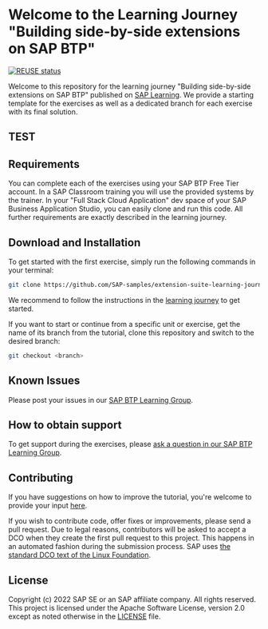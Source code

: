 # Welcome to the Learning Journey "Building side-by-side extensions on SAP BTP"
[![REUSE status](https://api.reuse.software/badge/github.com/SAP-samples/extension-suite-learning-journey)](https://api.reuse.software/info/github.com/SAP-samples/extension-suite-learning-journey)

Welcome to this repository for the learning journey "Building side-by-side extensions on SAP BTP" published on [SAP Learning](https://learning.sap.com/learning-journey/building-side-by-side-extensions-on-sap-btp). We provide a starting template for the exercises as well as a dedicated branch for each exercise with its final solution.

## TEST

## Requirements
You can complete each of the exercises using your SAP BTP Free Tier account. In a SAP Classroom training you will use the provided systems by the trainer. In your "Full Stack Cloud Application" dev space of your SAP Business Application Studio, you can easily clone and run this code. All further requirements are exactly described in the learning journey.

## Download and Installation

To get started with the first exercise, simply run the following commands in your terminal:

```sh
git clone https://github.com/SAP-samples/extension-suite-learning-journey
```

We recommend to follow the instructions in the [learning journey](https://learning.sap.com/learning-journey/building-side-by-side-extensions-on-sap-btp) to get started.


If you want to start or continue from a specific unit or exercise, get the name of its branch from the tutorial, clone this repository and switch to the desired branch:

```sh
git checkout <branch>
```

## Known Issues

Please post your issues in our [SAP BTP Learning Group](https://groups.community.sap.com/t5/sap-btp-learning/gh-p/SAP-BTP-Learning).

## How to obtain support

To get support during the exercises, please [ask a question in our SAP BTP Learning Group](https://groups.community.sap.com/t5/sap-btp-learning/gh-p/SAP-BTP-Learning).

## Contributing
If you have suggestions on how to improve the tutorial, you're welcome to provide your input [here](https://github.com/SAP-samples/extension-suite-learning-journey/issues).

If you wish to contribute code, offer fixes or improvements, please send a pull request. Due to legal reasons, contributors will be asked to accept a DCO when they create the first pull request to this project. This happens in an automated fashion during the submission process. SAP uses [the standard DCO text of the Linux Foundation](https://developercertificate.org/).

## License
Copyright (c) 2022 SAP SE or an SAP affiliate company. All rights reserved. This project is licensed under the Apache Software License, version 2.0 except as noted otherwise in the [LICENSE](LICENSES/Apache-2.0.txt) file.